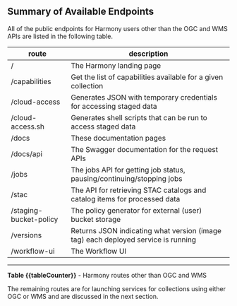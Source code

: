 ## Summary of Available Endpoints

All of the public endpoints for Harmony users other than the OGC and WMS APIs are listed in the following table.

| route                  | description                                                         |
|------------------------|---------------------------------------------------------------------|
| /                      | The Harmony landing page
| /capabilities          | Get the list of capabilities available for a given collection |                                        |
| /cloud-access          | Generates JSON with temporary credentials for accessing staged data |
| /cloud-access.sh       | Generates shell scripts that can be run to access staged data       |
| /docs                  | These documentation pages                                           |
| /docs/api              | The Swagger documentation for the request APIs                      |
| /jobs                  | The jobs API for getting job status, pausing/continuing/stopping jobs           |
| /stac                  | The API for retrieving STAC catalogs and catalog items for processed data           |
| /staging-bucket-policy | The policy generator for external (user) bucket storage             |
| /versions              | Returns JSON indicating what version (image tag) each deployed service is running |
| /workflow-ui           | The Workflow UI                                                     |
---
**Table {{tableCounter}}** - Harmony routes other than OGC and WMS

The remaining routes are for launching services for collections using either OGC or WMS and
are discussed in the next section.

<br/>
<br/>
